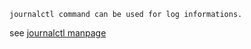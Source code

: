     journalctl command can be used for log informations.
see [journalctl manpage](https://man7.org/linux/man-pages/man1/journalctl.1.html)

